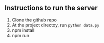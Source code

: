 ## Instructions to run the server

1. Clone the github repo
2. At the project directoy, run `python data.py` 
3. npm install
4. npm run 
